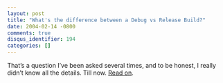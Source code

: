 ```yaml
---
layout: post
title: "What's the difference between a Debug vs Release Build?"
date: 2004-02-14 -0800
comments: true
disqus_identifier: 194
categories: []
---
```

That’s a question I’ve been asked several times, and to be honest, I
really didn’t know all the details. Till now. [Read
on](http://www.hanselman.com/blog/PermaLink.aspx?guid=a40c0d4f-66d0-4704-94f6-0efda4a44465 "Debug vs Release Bulids").

